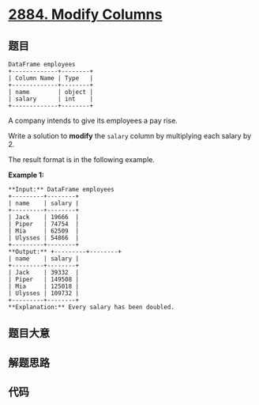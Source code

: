 # [2884. Modify Columns](https://leetcode.com/problems/modify-columns)

## 题目


    DataFrame employees
    +-------------+--------+
    | Column Name | Type   |
    +-------------+--------+
    | name        | object |
    | salary      | int    |
    +-------------+--------+
    

A company intends to give its employees a pay rise.

Write a solution to **modify** the `salary` column by multiplying each salary
by 2.

The result format is in the following example.



**Example 1:**

    
    
    **Input:** DataFrame employees
    +---------+--------+
    | name    | salary |
    +---------+--------+
    | Jack    | 19666  |
    | Piper   | 74754  |
    | Mia     | 62509  |
    | Ulysses | 54866  |
    +---------+--------+
    **Output:** +---------+--------+
    | name    | salary |
    +---------+--------+
    | Jack    | 39332  |
    | Piper   | 149508 |
    | Mia     | 125018 |
    | Ulysses | 109732 |
    +---------+--------+
    **Explanation:** Every salary has been doubled.


## 题目大意

## 解题思路

## 代码

```javascript

```
